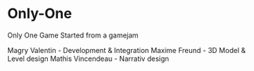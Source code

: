 # Only-One
Only One Game
Started from a gamejam

Magry Valentin - Development & Integration
Maxime Freund - 3D Model & Level design
Mathis Vincendeau - Narrativ design
